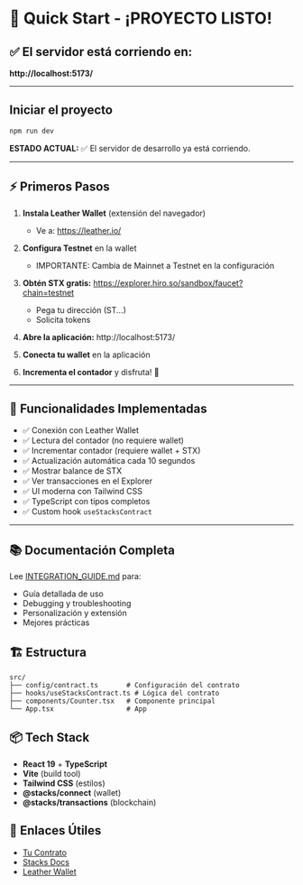 # 🚀 Quick Start - ¡PROYECTO LISTO!

## ✅ El servidor está corriendo en:
**http://localhost:5173/**

---

## Iniciar el proyecto

```bash
npm run dev
```

**ESTADO ACTUAL:** ✅ El servidor de desarrollo ya está corriendo.

---

## ⚡ Primeros Pasos

1. **Instala Leather Wallet** (extensión del navegador)
   - Ve a: https://leather.io/
   
2. **Configura Testnet** en la wallet
   - IMPORTANTE: Cambia de Mainnet a Testnet en la configuración
   
3. **Obtén STX gratis:** https://explorer.hiro.so/sandbox/faucet?chain=testnet
   - Pega tu dirección (ST...)
   - Solicita tokens
   
4. **Abre la aplicación:** http://localhost:5173/
   
5. **Conecta tu wallet** en la aplicación
   
6. **Incrementa el contador** y disfruta! 🎉

---

## 🎯 Funcionalidades Implementadas

- ✅ Conexión con Leather Wallet
- ✅ Lectura del contador (no requiere wallet)
- ✅ Incrementar contador (requiere wallet + STX)
- ✅ Actualización automática cada 10 segundos
- ✅ Mostrar balance de STX
- ✅ Ver transacciones en el Explorer
- ✅ UI moderna con Tailwind CSS
- ✅ TypeScript con tipos completos
- ✅ Custom hook `useStacksContract`

---

## 📚 Documentación Completa

Lee [INTEGRATION_GUIDE.md](./INTEGRATION_GUIDE.md) para:
- Guía detallada de uso
- Debugging y troubleshooting
- Personalización y extensión
- Mejores prácticas

## 🏗️ Estructura

```
src/
├── config/contract.ts       # Configuración del contrato
├── hooks/useStacksContract.ts # Lógica del contrato
├── components/Counter.tsx   # Componente principal
└── App.tsx                  # App
```

## 📦 Tech Stack

- **React 19** + **TypeScript**
- **Vite** (build tool)
- **Tailwind CSS** (estilos)
- **@stacks/connect** (wallet)
- **@stacks/transactions** (blockchain)

## 🔗 Enlaces Útiles

- [Tu Contrato](https://explorer.hiro.so/txid/ST3MHY0Z6DK6KC137X9XZQ4R61Y1PNRDN90MB3YHW.contador?chain=testnet)
- [Stacks Docs](https://docs.stacks.co/)
- [Leather Wallet](https://leather.io/)
